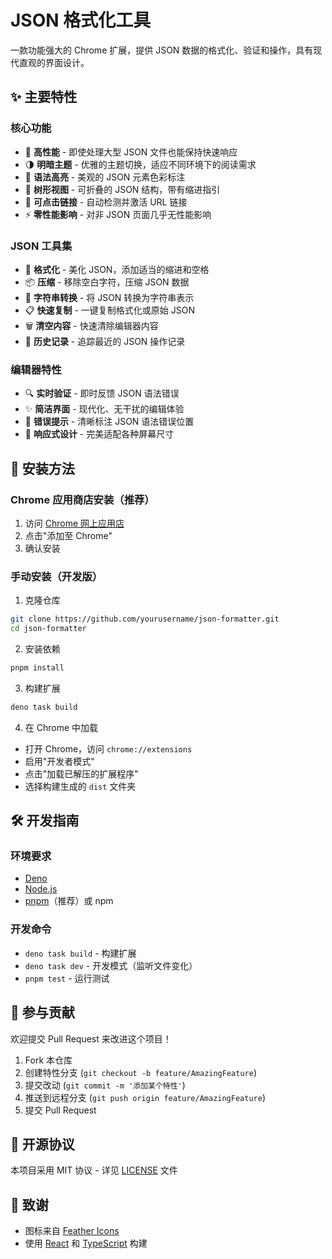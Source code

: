 # JSON 格式化工具

一款功能强大的 Chrome 扩展，提供 JSON 数据的格式化、验证和操作，具有现代直观的界面设计。

## ✨ 主要特性

### 核心功能
- 🚀 **高性能** - 即使处理大型 JSON 文件也能保持快速响应
- 🌗 **明暗主题** - 优雅的主题切换，适应不同环境下的阅读需求
- 🎨 **语法高亮** - 美观的 JSON 元素色彩标注
- 🌳 **树形视图** - 可折叠的 JSON 结构，带有缩进指引
- 🔗 **可点击链接** - 自动检测并激活 URL 链接
- ⚡ **零性能影响** - 对非 JSON 页面几乎无性能影响

### JSON 工具集
- 📝 **格式化** - 美化 JSON，添加适当的缩进和空格
- 📦 **压缩** - 移除空白字符，压缩 JSON 数据
- 🔄 **字符串转换** - 将 JSON 转换为字符串表示
- 📋 **快速复制** - 一键复制格式化或原始 JSON
- 🗑️ **清空内容** - 快速清除编辑器内容
- 📜 **历史记录** - 追踪最近的 JSON 操作记录

### 编辑器特性
- 🔍 **实时验证** - 即时反馈 JSON 语法错误
- ✨ **简洁界面** - 现代化、无干扰的编辑体验
- 🎯 **错误提示** - 清晰标注 JSON 语法错误位置
- 📱 **响应式设计** - 完美适配各种屏幕尺寸

## 🚀 安装方法

### Chrome 应用商店安装（推荐）
1. 访问 [Chrome 网上应用店](https://chrome.google.com/webstore/detail/json-formatter/your-extension-id)
2. 点击"添加至 Chrome"
3. 确认安装

### 手动安装（开发版）
1. 克隆仓库
```bash
git clone https://github.com/yourusername/json-formatter.git
cd json-formatter
```

2. 安装依赖
```bash
pnpm install
```

3. 构建扩展
```bash
deno task build
```

4. 在 Chrome 中加载
- 打开 Chrome，访问 `chrome://extensions`
- 启用"开发者模式"
- 点击"加载已解压的扩展程序"
- 选择构建生成的 `dist` 文件夹

## 🛠️ 开发指南

### 环境要求
- [Deno](https://deno.land/)
- [Node.js](https://nodejs.org/)
- [pnpm](https://pnpm.io/)（推荐）或 npm

### 开发命令
- `deno task build` - 构建扩展
- `deno task dev` - 开发模式（监听文件变化）
- `pnpm test` - 运行测试

## 🤝 参与贡献

欢迎提交 Pull Request 来改进这个项目！

1. Fork 本仓库
2. 创建特性分支 (`git checkout -b feature/AmazingFeature`)
3. 提交改动 (`git commit -m '添加某个特性'`)
4. 推送到远程分支 (`git push origin feature/AmazingFeature`)
5. 提交 Pull Request

## 📝 开源协议

本项目采用 MIT 协议 - 详见 [LICENSE](LICENSE) 文件

## 🙏 致谢

- 图标来自 [Feather Icons](https://feathericons.com/)
- 使用 [React](https://reactjs.org/) 和 [TypeScript](https://www.typescriptlang.org/) 构建

